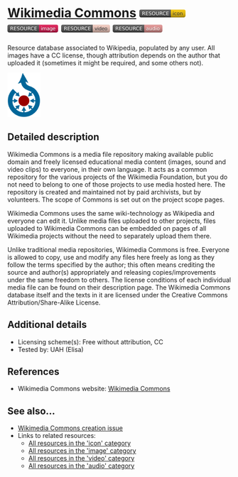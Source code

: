 # [Wikimedia Commons](https://commons.wikimedia.org/)  [<img src="images/resource-icon.png" align="bottom">](https://github.com/e-CLOSE/Toolbox/issues?q=label%3A02_RESOURCE+label%3Aicon) [<img src="images/resource-image.png" align="bottom">](https://github.com/e-CLOSE/Toolbox/issues?q=label%3A02_RESOURCE+label%3Aimage) [<img src="images/resource-video.png" align="bottom">](https://github.com/e-CLOSE/Toolbox/issues?q=label%3A02_RESOURCE+label%3Avideo) [<img src="images/resource-audio.png" align="bottom">](https://github.com/e-CLOSE/Toolbox/issues?q=label%3A02_RESOURCE+label%3Aaudio)

Resource database associated to Wikipedia, populated by any user. All images have a CC license, though attribution depends on the author that uploaded it (sometimes it might be required, and some others not).

[<img src="images/Wikimedia_Commons.svg" align="bottom" height="100" alt="Wikimedia_Commons">](https://github.com/e-CLOSE/Toolbox/blob/main/Resources/Wikimedia_Commons.md)


## Detailed description

Wikimedia Commons is a media file repository making available public domain and freely licensed educational media content (images, sound and video clips) to everyone, in their own language. It acts as a common repository for the various projects of the Wikimedia Foundation, but you do not need to belong to one of those projects to use media hosted here. The repository is created and maintained not by paid archivists, but by volunteers. The scope of Commons is set out on the project scope pages.

Wikimedia Commons uses the same wiki-technology as Wikipedia and everyone can edit it. Unlike media files uploaded to other projects, files uploaded to Wikimedia Commons can be embedded on pages of all Wikimedia projects without the need to separately upload them there.

Unlike traditional media repositories, Wikimedia Commons is free. Everyone is allowed to copy, use and modify any files here freely as long as they follow the terms specified by the author; this often means crediting the source and author(s) appropriately and releasing copies/improvements under the same freedom to others. The license conditions of each individual media file can be found on their description page. The Wikimedia Commons database itself and the texts in it are licensed under the Creative Commons Attribution/Share-Alike License.


## Additional details

- Licensing scheme(s): Free without attribution, CC
- Tested by: UAH (Elisa)


## References

- Wikimedia Commons website: [Wikimedia Commons](https://commons.wikimedia.org/)


## See also...

- [Wikimedia Commons creation issue](https://github.com/e-CLOSE/Toolbox/issues/180)
- Links to related resources:
  - [All resources in the 'icon' category](https://github.com/e-CLOSE/Toolbox/issues?q=label%3A02_RESOURCE+label%3Aicon)
  - [All resources in the 'image' category](https://github.com/e-CLOSE/Toolbox/issues?q=label%3A02_RESOURCE+label%3Aimage)
  - [All resources in the 'video' category](https://github.com/e-CLOSE/Toolbox/issues?q=label%3A02_RESOURCE+label%3Avideo)
  - [All resources in the 'audio' category](https://github.com/e-CLOSE/Toolbox/issues?q=label%3A02_RESOURCE+label%3Aaudio)
